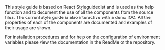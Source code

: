 This style guide is based on React Styleguidedist and is used as the help function and to document the use of all the components from the source files. The current style guide is also  interactive with a demo IOC. All the properties of each of the components are documented and examples of their usage are shown.

For installation procedures and for help on the configuration of environment variables please view the documentation in the ReadMe of the repository.
